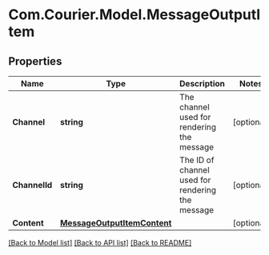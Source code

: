 # Com.Courier.Model.MessageOutputItem

## Properties

Name | Type | Description | Notes
------------ | ------------- | ------------- | -------------
**Channel** | **string** | The channel used for rendering the message | [optional] 
**ChannelId** | **string** | The ID of channel used for rendering the message | [optional] 
**Content** | [**MessageOutputItemContent**](MessageOutputItemContent.md) |  | [optional] 

[[Back to Model list]](../README.md#documentation-for-models) [[Back to API list]](../README.md#documentation-for-api-endpoints) [[Back to README]](../README.md)


